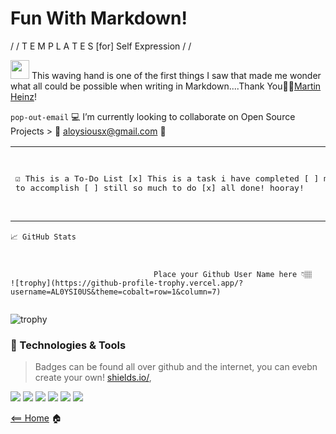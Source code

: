 # Fun With Markdown!

/ /  T E M P L A T E S   [for] Self Expression / /



<img src="https://raw.githubusercontent.com/MartinHeinz/MartinHeinz/master/wave.gif" width="30px"> This waving hand is one of the first things I saw that made me wonder what all  could be possible when writing in Markdown....Thank You🙏🏾[Martin Heinz](https://github.com/MartinHeinz)!

`pop-out-email` :computer: I’m currently looking to collaborate on Open Source Projects > :email: [aloysiousx@gmail.com](mailto:aloysiousx@gmail.com) :email:


<table><tr><td>
<pre>
 
☑️ This is a To-Do List
[x] This is a task i have completed
[ ] much to accomplish
[ ] still so much to do
[x] all done! hooray!


 
 
</pre>
</td></tr></table>



````
📈 GitHub Stats 



                                Place your Github User Name here 👇🏽
![trophy](https://github-profile-trophy.vercel.app/?username=AL0YSI0US&theme=cobalt=row=1&column=7)
                                                        
````
![trophy](https://github-profile-trophy.vercel.app/?username=AL0YSI0US&theme=cobalt=row=1&column=7)


### 🔧 Technologies & Tools 
> Badges can be found all over github and the internet, you can evebn create your own! [shields.io/](https://shields.io/),  
> 
![](https://img.shields.io/badge/OS-Linux-informational?style=flat&logo=linux&logoColor=white&color=2bbc8a) ![](https://img.shields.io/badge/Shell-Bash-informational?style=flat&logo=gnu-bash&logoColor=white&color=2bbc8a)  ![](https://img.shields.io/badge/Code-Vue-informational?style=flat&logo=vue.js&logoColor=white&color=2bbc8a) ![](https://img.shields.io/badge/Tools-Docker-informational?style=flat&logo=docker&logoColor=white&color=2bbc8a) ![](https://img.shields.io/badge/Tools-Red_Hat_OpenShift-informational?style=flat&logo=red-hat-open-shift&logoColor=white&color=2bbc8a) ![](https://img.shields.io/badge/Tools-Kubernetes-informational?style=flat&logo=kubernetes&logoColor=white&color=2bbc8a)

[<== Home](README.md) 🏠
